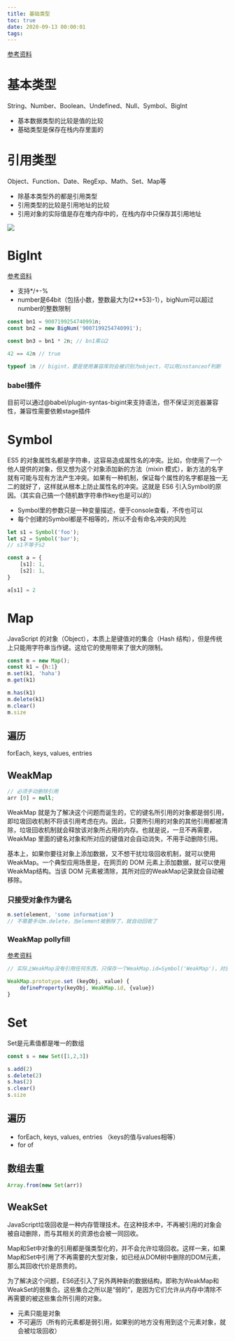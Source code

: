 ```yaml
---
title: 基础类型
toc: true
date: 2020-09-13 00:00:01
tags:
---
```


[参考资料](https://segmentfault.com/a/1190000006752076)

# 基本类型
String、Number、Boolean、Undefined、Null、Symbol、BigInt
* 基本数据类型的比较是值的比较
* 基础类型是保存在栈内存里面的

# 引用类型
Object、Function、Date、RegExp、Math、Set、Map等
* 除基本类型外的都是引用类型
* 引用类型的比较是引用地址的比较
* 引用对象的实际值是存在堆内存中的，在栈内存中只保存其引用地址

![](/img/Snip20200928_01.png)


# BigInt
[参考资料](https://developer.mozilla.org/en-US/docs/Web/JavaScript/Reference/Global_Objects/BigInt)
* 支持*/+-%
* number是64bit（包括小数，整数最大为(2**53)-1），bigNum可以超过number的整数限制

```js
const bn1 = 9007199254740991n;
const bn2 = new BigNum('9007199254740991');

const bn3 = bn1 * 2n; // bn1乘以2

42 == 42n // true

typeof 1n // bigint，要是使用兼容库则会被识别为object，可以用instanceof判断
```

### babel插件
目前可以通过@babel/plugin-syntas-bigint来支持语法，但不保证浏览器兼容性，兼容性需要依赖stage插件


# Symbol
ES5 的对象属性名都是字符串，这容易造成属性名的冲突。比如，你使用了一个他人提供的对象，但又想为这个对象添加新的方法（mixin 模式），新方法的名字就有可能与现有方法产生冲突。如果有一种机制，保证每个属性的名字都是独一无二的就好了，这样就从根本上防止属性名的冲突。这就是 ES6 引入Symbol的原因。（其实自己搞一个随机数字符串作key也是可以的）
* Symbol里的参数只是一种变量描述，便于console查看，不传也可以
* 每个创建的Symbol都是不相等的，所以不会有命名冲突的风险

```js
let s1 = Symbol('foo');
let s2 = Symbol('bar');
// s1不等于s2

const a = {
	[s1]: 1,
	[s2]: 1,
}

a[s1] = 2
```

# Map
JavaScript 的对象（Object），本质上是键值对的集合（Hash 结构），但是传统上只能用字符串当作键。这给它的使用带来了很大的限制。
```js
const m = new Map();
const k1 = {h:1}
m.set(k1, 'haha')
m.get(k1)

m.has(k1)
m.delete(k1)
m.clear()
m.size
```


## 遍历
forEach, keys, values, entries

## WeakMap
```js
// 必须手动删除引用
arr [0] = null;
```
WeakMap 就是为了解决这个问题而诞生的，它的键名所引用的对象都是弱引用，即垃圾回收机制不将该引用考虑在内。因此，只要所引用的对象的其他引用都被清除，垃圾回收机制就会释放该对象所占用的内存。也就是说，一旦不再需要，WeakMap 里面的键名对象和所对应的键值对会自动消失，不用手动删除引用。

基本上，如果你要往对象上添加数据，又不想干扰垃圾回收机制，就可以使用 WeakMap。一个典型应用场景是，在网页的 DOM 元素上添加数据，就可以使用WeakMap结构。当该 DOM 元素被清除，其所对应的WeakMap记录就会自动被移除。

### 只接受对象作为键名
```js
m.set(element, 'some information')
// 不需要手动m.delete，当element被删除了，就自动回收了
```

### WeakMap pollyfill
[参考资料](http://webreflection.blogspot.com/2015/04/a-weakmap-polyfill-in-20-lines-of-code.html)
```js
// 实际上WeakMap没有引用任何东西，只保存一个WeakMap.id=Symbol('WeakMap')，对应的value是设置在keyObj身上的

WeakMap.prototype.set (keyObj, value) {
	defineProperty(keyObj, WeakMap.id, {value})
}
```


# Set
Set是元素值都是唯一的数组
```js
const s = new Set([1,2,3])

s.add(2)
s.delete(2)
s.has(2)
s.clear()
s.size
```

## 遍历
* forEach, keys, values, entries （keys的值与values相等）
* for of

## 数组去重
```js
Array.from(new Set(arr))
```

## WeakSet
JavaScript垃圾回收是一种内存管理技术。在这种技术中，不再被引用的对象会被自动删除，而与其相关的资源也会被一同回收。

Map和Set中对象的引用都是强类型化的，并不会允许垃圾回收。这样一来，如果Map和Set中引用了不再需要的大型对象，如已经从DOM树中删除的DOM元素，那么其回收代价是昂贵的。

为了解决这个问题，ES6还引入了另外两种新的数据结构，即称为WeakMap和WeakSet的弱集合。这些集合之所以是“弱的”，是因为它们允许从内存中清除不再需要的被这些集合所引用的对象。

* 元素只能是对象
* 不可遍历（所有的元素都是弱引用，如果别的地方没有用到这个元素对象，就会被垃圾回收）
